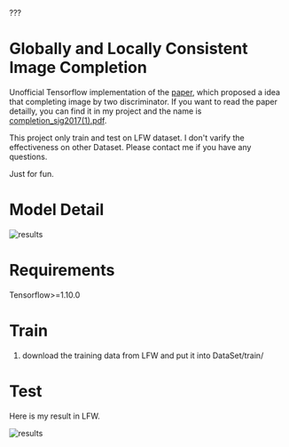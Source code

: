 ???
# Globally and Locally Consistent Image Completion

Unofficial Tensorflow implementation of the [paper](https://dl.acm.org/doi/abs/10.1145/3072959.3073659), which proposed a idea that completing image by two discriminator. If you want to read the paper detailly, you can find it in my project and the name is [completion_sig2017(1).pdf](https://github.com/CoderAnn/GLCI/introduction/completion_sig2017(1).pdf).

This project only train and test on LFW dataset. I don't varify the effectiveness on other Dataset. 
Please contact me if you have any questions.

Just for fun.

# Model Detail
![results](https://github.com/CoderAnn/GLCI/introduction/model.png)

# Requirements
Tensorflow>=1.10.0

# Train
1. download the training data from LFW and put it into DataSet/train/

# Test


Here is my result in LFW.

![results](https://github.com/CoderAnn/GLCI/results/28000completion.png)
